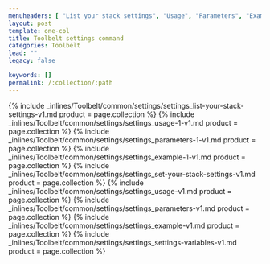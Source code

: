 ```yaml
---
menuheaders: [ "List your stack settings", "Usage", "Parameters", "Example", "Set your stack settings", "Usage", "Parameters", "Example", "Settings Variables" ]
layout: post
template: one-col
title: Toolbelt settings command
categories: Toolbelt
lead: ""
legacy: false

keywords: []
permalink: /:collection/:path
---
```





<a href="#list-your-stack-settings"></a>{% include _inlines/Toolbelt/common/settings/settings_list-your-stack-settings-v1.md  product = page.collection %}
<a href="#usage"></a>{% include _inlines/Toolbelt/common/settings/settings_usage-1-v1.md  product = page.collection %}
<a href="#parameters"></a>{% include _inlines/Toolbelt/common/settings/settings_parameters-1-v1.md  product = page.collection %}
<a href="#example"></a>{% include _inlines/Toolbelt/common/settings/settings_example-1-v1.md  product = page.collection %}
<a href="#set-your-stack-settings"></a>{% include _inlines/Toolbelt/common/settings/settings_set-your-stack-settings-v1.md  product = page.collection %}
<a href="#usage"></a>{% include _inlines/Toolbelt/common/settings/settings_usage-v1.md  product = page.collection %}
<a href="#parameters"></a>{% include _inlines/Toolbelt/common/settings/settings_parameters-v1.md  product = page.collection %}
<a href="#example"></a>{% include _inlines/Toolbelt/common/settings/settings_example-v1.md  product = page.collection %}
<a href="#settings-variables"></a>{% include _inlines/Toolbelt/common/settings/settings_settings-variables-v1.md  product = page.collection %}